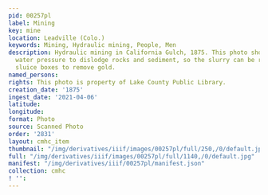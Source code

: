 ```yaml
---
pid: 00257pl
label: Mining
key: mine
location: Leadville (Colo.)
keywords: Mining, Hydraulic mining, People, Men
description: Hydraulic mining in California Gulch, 1875. This photo shows men using
  water pressure to dislodge rocks and sediment, so the slurry can be run through
  sluice boxes to remove gold.
named_persons: 
rights: This photo is property of Lake County Public Library.
creation_date: '1875'
ingest_date: '2021-04-06'
latitude: 
longitude: 
format: Photo
source: Scanned Photo
order: '2831'
layout: cmhc_item
thumbnail: "/img/derivatives/iiif/images/00257pl/full/250,/0/default.jpg"
full: "/img/derivatives/iiif/images/00257pl/full/1140,/0/default.jpg"
manifest: "/img/derivatives/iiif/00257pl/manifest.json"
collection: cmhc
! '': 
---
```

